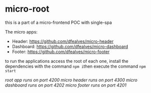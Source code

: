 # micro-root

this is a part of a micro-frontend POC with single-spa

The micro apps:

- Header: https://github.com/dfealves/micro-header
- Dashboard: https://github.com/dfealves/micro-dashboard
- Footer: https://github.com/dfealves/micro-footer

to run the applications access the root of each one, install the dependencies with the command `npm i`then execute the command `npm start`

_root app runs on port 4200
micro header runs on port 4300
micro dashboard runs on port 4202
micro footer runs on port 4201_

